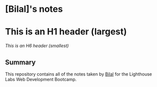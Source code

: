# [Bilal]'s notes
# This is an H1 header (largest)
###### This is an H6 header (smallest)
 ## Summary

This repository contains all of the notes taken by [Bilal](https://github.com/billupskm) for the Lighthouse Labs Web Development Bootcamp. 
